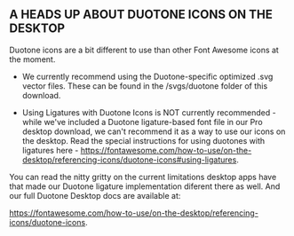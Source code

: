 A HEADS UP ABOUT DUOTONE ICONS ON THE DESKTOP
---------------------------------------------

Duotone icons are a bit different to use than other Font Awesome icons at the moment.

* We currently recommend using the Duotone-specific optimized .svg vector files. These can be found in the /svgs/duotone
  folder of this download.

* Using Ligatures with Duotone Icons is NOT currently recommended - while we've included a Duotone ligature-based font
  file in our Pro desktop download, we can't recommend it as a way to use our icons on the desktop. Read the special
  instructions for using duotones with ligatures here -
  https://fontawesome.com/how-to-use/on-the-desktop/referencing-icons/duotone-icons#using-ligatures.

You can read the nitty gritty on the current limitations desktop apps have that made our Duotone ligature implementation
diferent there as well. And our full Duotone Desktop docs are available at:

https://fontawesome.com/how-to-use/on-the-desktop/referencing-icons/duotone-icons.
